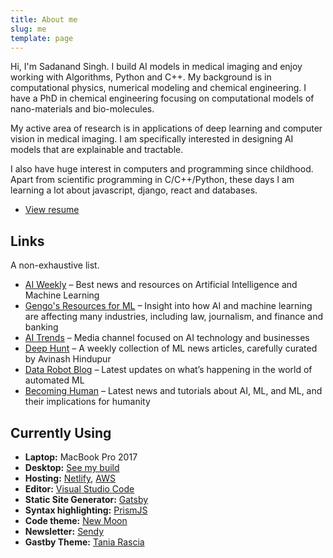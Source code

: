 ```yaml
---
title: About me
slug: me
template: page
---
```


Hi, I'm Sadanand Singh. I build AI models in medical imaging and enjoy working with Algorithms, Python and C++.
My background is in computational physics, numerical modeling and chemical engineering. I have a PhD in chemical engineering focusing on computational models of nano-materials and bio-molecules.

My active area of research is in applications of deep learning and computer vision in medical imaging. I am specifically interested in designing AI models that are explainable and tractable.

I also have huge interest in computers and programming since childhood. Apart from scientific programming in C/C++/Python, these days I am learning a lot about javascript, django, react and databases.

- [View resume](/resume)

## Links

A non-exhaustive list.

- [AI Weekly](http://aiweekly.co) – Best news and resources on Artificial Intelligence and Machine Learning
- [Gengo's Resources for ML](https://gengo.ai/resources/) – Insight into how AI and machine learning are affecting many industries, including law, journalism, and finance and banking
- [AI Trends](https://aitrends.com/) – Media channel focused on AI technology and businesses
- [Deep Hunt](https://deephunt.in/) – A weekly collection of ML news articles, carefully curated by Avinash Hindupur
- [Data Robot Blog](https://blog.datarobot.com/) – Latest updates on what’s happening in the world of automated ML
- [Becoming Human](https://becominghuman.ai/) – Latest news and tutorials about AI, ML, and ML, and their implications for humanity

## Currently Using

- **Laptop:** MacBook Pro 2017
- **Desktop:** [See my build](/mydlsetup/#workstation-hadware)
- **Hosting:** [Netlify](https://netlify.com), [AWS](https://aws.amazon.com)
- **Editor:** [Visual Studio Code](https://code.visualstudio.com/)
- **Static Site Generator:** [Gatsby](https://gatsbyjs.org)
- **Syntax highlighting:** [PrismJS](http://prismjs.com/)
- **Code theme:** [New Moon](https://taniarascia.github.io/new-moon)
- **Newsletter:** [Sendy](https://sendy.co)
- **Gastby Theme:** [Tania Rascia](https://www.taniarascia.com/)
